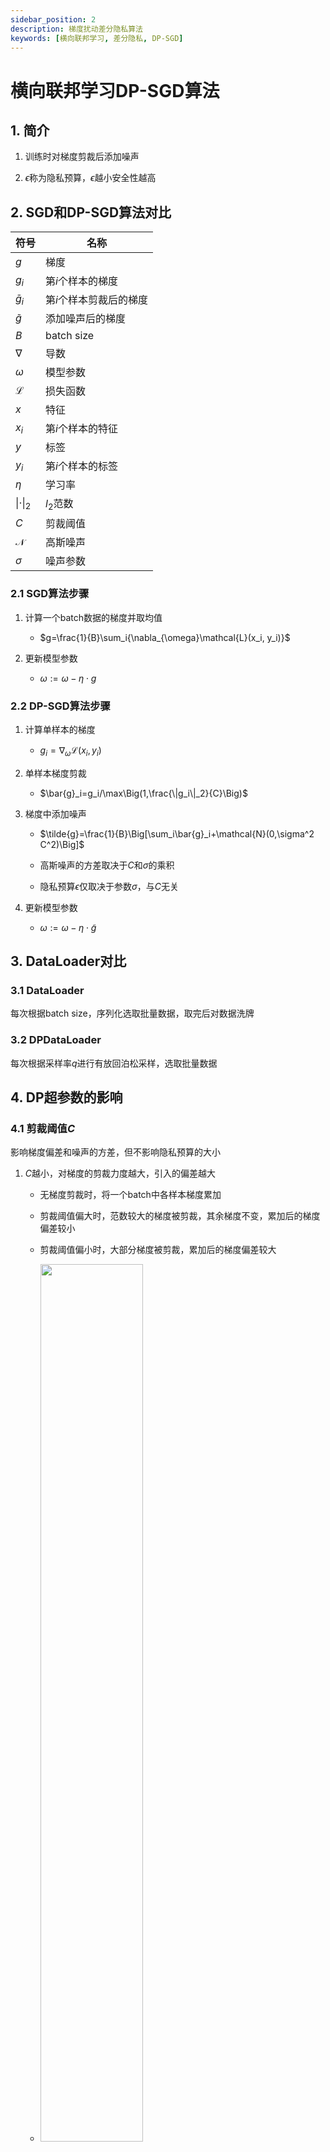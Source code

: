 ```yaml
---
sidebar_position: 2
description: 梯度扰动差分隐私算法
keywords: [横向联邦学习, 差分隐私, DP-SGD]
---
```


# 横向联邦学习DP-SGD算法

## 1. 简介

1. 训练时对梯度剪裁后添加噪声

2. $\epsilon$称为隐私预算，$\epsilon$越小安全性越高

## 2. SGD和DP-SGD算法对比

| 符号 | 名称 |
|---|---|
| $g$ | 梯度 |
| $g_i$ | 第$i$个样本的梯度 |
| $\bar{g}_i$ | 第$i$个样本剪裁后的梯度 |
| $\tilde{g}$ | 添加噪声后的梯度 |
| $B$ | batch size |
| $\nabla$ | 导数 |
| $\omega$ | 模型参数 |
| $\mathcal{L}$ | 损失函数 |
| $x$ | 特征 |
| $x_i$ | 第$i$个样本的特征 |
| $y$ | 标签 |
| $y_i$ | 第$i$个样本的标签 |
| $\eta$ | 学习率 |
| $\|\cdot\|_2$ | $l_2$范数 |
| $C$ | 剪裁阈值 |
| $\mathcal{N}$ | 高斯噪声 |
| $\sigma$ | 噪声参数 |

### 2.1 SGD算法步骤

1. 计算一个batch数据的梯度并取均值

    - $g=\frac{1}{B}\sum_i{\nabla_{\omega}\mathcal{L}(x_i, y_i)}$

2. 更新模型参数

    - $\omega:=\omega-\eta\cdot g$

### 2.2 DP-SGD算法步骤

1. 计算单样本的梯度

    - $g_i=\nabla_{\omega}\mathcal{L}(x_i, y_i)$

2. 单样本梯度剪裁

    - $\bar{g}_i=g_i/\max\Big(1,\frac{\|g_i\|_2}{C}\Big)$

3. 梯度中添加噪声

    - $\tilde{g}=\frac{1}{B}\Big[\sum_i\bar{g}_i+\mathcal{N}(0,\sigma^2 C^2)\Big]$

    - 高斯噪声的方差取决于$C$和$\sigma$的乘积

    - 隐私预算$\epsilon$仅取决于参数$\sigma$，与$C$无关

4. 更新模型参数

    - $\omega:=\omega-\eta\cdot \tilde{g}$

## 3. DataLoader对比

### 3.1 DataLoader

每次根据batch size，序列化选取批量数据，取完后对数据洗牌

### 3.2 DPDataLoader

每次根据采样率$q$进行有放回泊松采样，选取批量数据

## 4. DP超参数的影响

### 4.1 剪裁阈值$C$

影响梯度偏差和噪声的方差，但不影响隐私预算的大小

1. $C$越小，对梯度的剪裁力度越大，引入的偏差越大

    - 无梯度剪裁时，将一个batch中各样本梯度累加

    - 剪裁阈值偏大时，范数较大的梯度被剪裁，其余梯度不变，累加后的梯度偏差较小

    - 剪裁阈值偏小时，大部分梯度被剪裁，累加后的梯度偏差较大

    - <img src="/img/grad_clip_effect.png" width="60%" height="60%"/>

2. $C$越小，噪声的方差越大，添加的噪声越大

3. 计算隐私预算不需要参数$C$，故不影响隐私预算的大小

<img src="/img/select_l2_norm_clip.png" width="50%" height="50%"/>

### 4.2 噪声参数$\sigma$

影响模型的性能和隐私预算的大小

1. $\sigma$越小，噪声越小，模型性能越好

2. $\sigma$越小，隐私预算越大，安全性越弱

<img src="/img/select_noise_multiplier.png" width="50%" height="50%"/>

## 5. 隐私预算的计算

1. 安装: `pip install dp-accounting`

2. 参数解释

    - `steps`: 训练迭代次数，等于`epoch * num_train_examples // batch_size`

    - `noise_multiplier`: 高斯噪声参数$\sigma$

    - `num_train_examples`: 训练样本数量$n$

    - `delta`: $(\epsilon,\delta)$-DP中的参数$\delta$，需满足$\delta<\frac{1}{n}$

    - `sampling_probability`：采样率$q$，等于batch size / $n$

3. 参数对隐私预算大小的影响

    - 训练迭代次数越多，隐私预算越大

    - 高斯噪声参数$\sigma$越小，隐私预算越大

    - DP参数$\delta$越小，隐私预算越大

    - 采样率$q$越大，隐私预算越大

    - batch size影响训练迭代次数和采样率：batch size增大，训练迭代次数减少，采样率增大。一般来说采样率对隐私预算的影响大，因此batch size增大，隐私预算一般增大

    - 训练样本数量$n$影响训练迭代次数和采样率：样本数量$n$减少，训练迭代次数减少，采样率增加。一般来说采样率对隐私预算的影响大，因此样本数量$n$减少，隐私预算一般增大

4. 代码样例

```python
import dp_accounting
import logging

noise_multiplier = 1.0
batch_size = 256
num_train_examples = 60000
delta = 1e-5

def compute_epsilon(steps):
    """Computes epsilon value for given hyperparameters."""
    if noise_multiplier == 0.0:
        return float('inf')
    orders = [1 + x / 10. for x in range(1, 100)] + list(range(12, 64))
    accountant = dp_accounting.rdp.RdpAccountant(orders)

    sampling_probability = batch_size / num_train_examples
    event = dp_accounting.SelfComposedDpEvent(
        dp_accounting.PoissonSampledDpEvent(
            sampling_probability,
            dp_accounting.GaussianDpEvent(noise_multiplier)), steps)

    accountant.compose(event)

    if delta > 1. / num_train_examples:
        logging.error(f"delta {delta} should be set less than 1 / {num_train_examples}")

    return accountant.get_epsilon(target_delta=delta)
```

## 6. 安全浮点数噪声生成

使用：设置`'secure_mode'`为`True`

1. `sum(gauss(0, 1) for i in range(2 * n)) / sqrt(2 * n)`

    - 原理：高斯分布累加后还是高斯分布$\frac{1}{\sqrt{2n}}\sum_{i=1}^{2n}\mathcal{N}_i(0,1) \sim\mathcal{N}(0,1)$

2. n>1，根据效率和计算复杂性考虑，一般取n=2

## 7. HFL Logistic Regression DP-SGD运行

### 7.1 Training

- 如果是通过docker-compose启动，执行 `docker exec -it primihub-node0 bash` 进入到 `primihub-node0` 容器，执行以下命令：

```bash
./primihub-cli --task_type=0 --task_lang=python --task_code=./python/primihub/FL/model/logistic_regression/homo_lr_dpsgd.py --params="predictFileName:STRING:0:/data/result/lr_train_predict.csv,indicatorFileName:STRING:0:/data/result/lr_train_indicator.json,modelFileName:STRING:0:/data/result/lr_model.pl"
```

- 如果是在本地编译启动，在编译完成后的代码根目录下执行以下命令：

```bash
./bazel-bin/cli --server="你的IP:50050" --task_type=0 --task_lang=python --task_code=./python/primihub/FL/model/logistic_regression/homo_lr_dpsgd.py --params="predictFileName:STRING:0:/data/result/lr_train_predict.csv,indicatorFileName:STRING:0:/data/result/lr_train_indicator.json,modelFileName:STRING:0:/data/result/lr_model.pl"
```

### 7.2 Prediction

- docker-compose启动

```bash
./primihub-cli --task_type=0 --task_lang=python --task_code=./python/primihub/FL/model/logistic_regression/homo_lr_infer.py --params="predictFileName:STRING:0:/data/result/lr_test_predict.csv,indicatorFileName:STRING:0:/data/result/lr_test_indicator.json,modelFileName:STRING:0:/data/result/lr_model.pl"
```

- 本地编译启动

```bash
./bazel-bin/cli --server="你的IP:50050" --task_type=0 --task_lang=python --task_code=./python/primihub/FL/model/logistic_regression/homo_lr_infer.py --params="predictFileName:STRING:0:/data/result/lr_test_predict.csv,indicatorFileName:STRING:0:/data/result/lr_test_indicator.json,modelFileName:STRING:0:/data/result/lr_model.pl"
```

## 8. 参考文献

1. Abadi, Martin, Andy Chu, Ian Goodfellow, H. Brendan McMahan, Ilya Mironov, Kunal Talwar, and Li Zhang. "Deep learning with differential privacy." In Proceedings of the 2016 ACM SIGSAC conference on computer and communications security, pp. 308-318. 2016. <https://arxiv.org/pdf/1607.00133.pdf>
2. Mironov, Ilya, Kunal Talwar, and Li Zhang. "Renyi differential privacy of the sampled gaussian mechanism." arXiv preprint arXiv:1908.10530 (2019). <https://arxiv.org/pdf/1908.10530.pdf>
3. Holohan, Naoise, and Stefano Braghin. "Secure random sampling in differential privacy." In European Symposium on Research in Computer Security, pp. 523-542. Springer, Cham, 2021. <https://arxiv.org/pdf/2107.10138.pdf>
4. <https://github.com/pytorch/opacus/pull/260>
